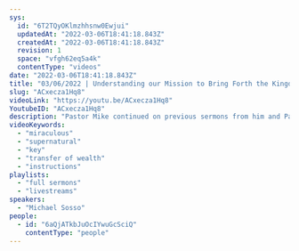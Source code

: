 ```yaml
---
sys:
  id: "6T2TQyOKlmzhhsnw0Ewjui"
  updatedAt: "2022-03-06T18:41:18.843Z"
  createdAt: "2022-03-06T18:41:18.843Z"
  revision: 1
  space: "vfgh62eq5a4k"
  contentType: "videos"
date: "2022-03-06T18:41:18.843Z"
title: "03/06/2022 | Understanding our Mission to Bring Forth the Kingdom (Pastor Mike Sosso)"
slug: "ACxecza1Hq8"
videoLink: "https://youtu.be/ACxecza1Hq8"
YoutubeID: "ACxecza1Hq8"
description: "Pastor Mike continued on previous sermons from him and Pastor Cris about the key to getting in the supernatural. He talks about casting your cares on God to totally rely on him. He gives the example of how he had a issue that he needed God to provide. He gave it to God and had peace in the situation, and was able to see God do the miraculous. You have to lay everything down for God to use you in the miraculous."
videoKeywords:
  - "miraculous"
  - "supernatural"
  - "key"
  - "transfer of wealth"
  - "instructions"
playlists:
  - "full sermons"
  - "livestreams"
speakers:
  - "Michael Sosso"
people:
  - id: "6aQjATkbJuOcIYwuGcSciQ"
    contentType: "people"
---
```

